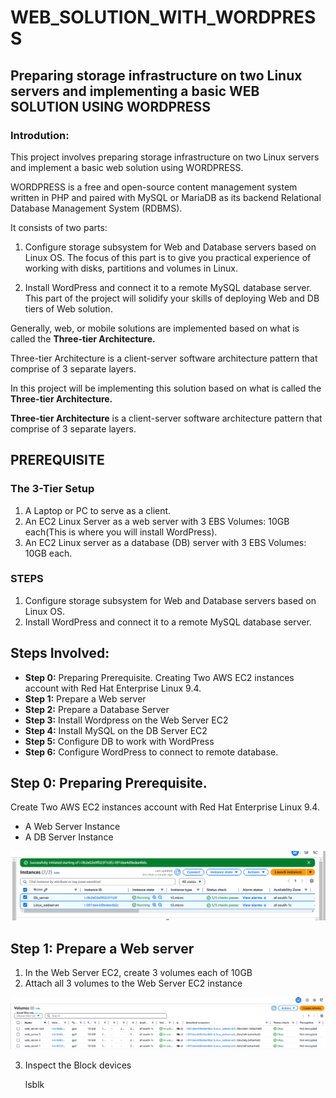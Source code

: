 # WEB_SOLUTION_WITH_WORDPRESS

## Preparing storage infrastructure on two Linux servers and implementing a basic WEB SOLUTION USING WORDPRESS

### Introdution:

This project involves preparing storage infrastructure on two Linux servers and implement a basic web solution using WORDPRESS.

WORDPRESS is a free and open-source content management system written in PHP and paired with MySQL or MariaDB as its backend Relational
Database Management System (RDBMS).

It consists of two parts:

1. Configure storage subsystem for Web and Database servers based on Linux OS. The focus of
   this part is to give you practical experience of working with disks, partitions and volumes in
   Linux.

2. Install WordPress and connect it to a remote MySQL database server. This part of the project
   will solidify your skills of deploying Web and DB tiers of Web solution.

Generally, web, or mobile solutions are implemented based on what is called the **Three-tier Architecture.**

Three-tier Architecture is a client-server software architecture pattern that comprise of 3 separate layers.

In this project will be implementing this solution based on what is called the **Three-tier Architecture.**

**Three-tier Architecture** is a client-server software architecture pattern that comprise of 3 separate layers.

## PREREQUISITE

### The 3-Tier Setup

1. A Laptop or PC to serve as a client.
2. An EC2 Linux Server as a web server with 3 EBS Volumes: 10GB each(This is where you will install WordPress).
3. An EC2 Linux server as a database (DB) server with 3 EBS Volumes: 10GB each.

### STEPS

1. Configure storage subsystem for Web and Database servers based on Linux OS.
2. Install WordPress and connect it to a remote MySQL database server.

## Steps Involved:

- **Step 0:** Preparing Prerequisite. Creating Two AWS EC2 instances account with Red Hat Enterprise Linux 9.4.
- **Step 1:** Prepare a Web server
- **Step 2:** Prepare a Database Server
- **Step 3:** Install Wordpress on the Web Server EC2
- **Step 4:** Install MySQL on the DB Server EC2
- **Step 5:** Configure DB to work with WordPress
- **Step 6:** Configure WordPress to connect to remote database.

## Step 0: Preparing Prerequisite.

Create Two AWS EC2 instances account with Red Hat Enterprise Linux 9.4.

- A Web Server Instance
- A DB Server Instance

![instances](./web_server_image/instances.png)

## Step 1: Prepare a Web server

1. In the Web Server EC2, create 3 volumes each of 10GB
2. Attach all 3 volumes to the Web Server EC2 instance

![Volumes](./web_server_image/webserver%20EBS.png)

3. Inspect the Block devices

   lsblk
